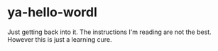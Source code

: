 # ya-hello-wordl
Just getting back into it.
The instructions I'm reading are not the best.
However this is just a learning cure.
